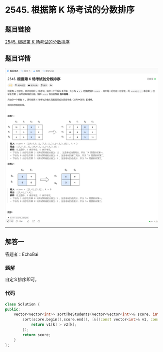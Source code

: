 # 2545. 根据第 K 场考试的分数排序
## 题目链接  
[2545. 根据第 K 场考试的分数排序](https://leetcode.cn/problems/sort-the-students-by-their-kth-score/description/?envType=daily-question&envId=2024-12-21)
## 题目详情
![题目图片](Img/2545.png)

***
## 解答一
答题者：EchoBai

### 题解
自定义排序即可。

### 代码
``` cpp
class Solution {
public:
    vector<vector<int>> sortTheStudents(vector<vector<int>>& score, int k) {
        sort(score.begin(),score.end(), [&](const vector<int>& v1, const vector<int>& v2){
            return v1[k] > v2[k];
        });
        return score;
    }
};
```
